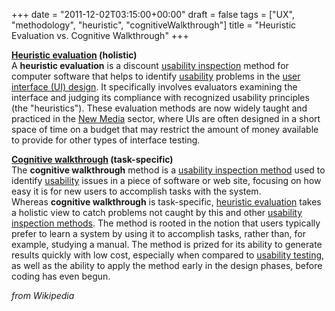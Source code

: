 +++
date = "2011-12-02T03:15:00+00:00"
draft = false
tags = ["UX", "methodology", "heuristic", "cognitiveWalkthrough"]
title = "Heuristic Evaluation vs. Cognitive Walkthrough"
+++
<p><strong><a href="http://en.wikipedia.org/wiki/Heuristic_evaluation" title="Heuristic evaluation">Heuristic evaluation</a><span> (holistic)</span></strong><br />A <strong>heuristic evaluation</strong> is a discount <a href="http://en.wikipedia.org/wiki/Usability_inspection" title="Usability inspection">usability inspection</a> method for computer software that helps to identify <a href="http://en.wikipedia.org/wiki/Usability" title="Usability">usability</a> problems in the <a class="mw-redirect" href="http://en.wikipedia.org/wiki/User_Interface_Design" title="User Interface Design">user interface (UI) design</a>. It specifically involves evaluators examining the interface and judging its compliance with recognized usability principles (the "heuristics"). These evaluation methods are now widely taught and practiced in the <a class="mw-redirect" href="http://en.wikipedia.org/wiki/New_Media" title="New Media">New Media</a> sector, where UIs are often designed in a short space of time on a budget that may restrict the amount of money available to provide for other types of interface testing.</p>&#13;
<p><strong><a href="http://en.wikipedia.org/wiki/Cognitive_walkthrough" title="Cognitive walkthrough">Cognitive walkthrough</a><span> (task-specific)</span></strong><br />The <strong>cognitive walkthrough</strong> method is a <a class="mw-redirect" href="http://en.wikipedia.org/wiki/Usability_inspection_method" title="Usability inspection method">usability inspection method</a> used to identify <a href="http://en.wikipedia.org/wiki/Usability" title="Usability">usability</a> issues in a piece of software or web site, focusing on how easy it is for new users to accomplish tasks with the system. Whereas <strong>cognitive walkthrough</strong> is task-specific, <a href="http://en.wikipedia.org/wiki/Heuristic_evaluation" title="Heuristic evaluation">heuristic evaluation</a> takes a holistic view to catch problems not caught by this and other <a class="mw-redirect" href="http://en.wikipedia.org/wiki/Usability_inspection_method" title="Usability inspection method">usability inspection methods</a>. The method is rooted in the notion that users typically prefer to learn a system by using it to accomplish tasks, rather than, for example, studying a manual. The method is prized for its ability to generate results quickly with low cost, especially when compared to <a href="http://en.wikipedia.org/wiki/Usability_testing" title="Usability testing">usability testing</a>, as well as the ability to apply the method early in the design phases, before coding has even begun.</p>&#13;
<p><em>from Wikipedia</em></p> 